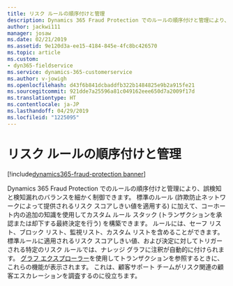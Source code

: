 ```yaml
---
title: リスク ルールの順序付けと管理
description: Dynamics 365 Fraud Protection でのルールの順序付けと管理により、誤検知と検知漏れのバランスを細かく制御できます。
author: jackwi111
manager: josaw
ms.date: 02/21/2019
ms.assetid: 9e120d3a-ee15-4184-845e-4fc8bc426570
ms.topic: article
ms.custom:
- dyn365-fieldservice
ms.service: dynamics-365-customerservice
ms.author: v-jowigh
ms.openlocfilehash: d43f6b841dcbaddfb322b1484825e9b2a915fe21
ms.sourcegitcommit: 921dde7a25596a81c049162eee650d7a2009f17d
ms.translationtype: HT
ms.contentlocale: ja-JP
ms.lasthandoff: 04/29/2019
ms.locfileid: "1225095"
---
```

#  <a name="order-and-manage-risk-rules"></a>リスク ルールの順序付けと管理
[!include[dynamics365-fraud-protection banner](../../../includes/dynamics365-fraud-protection.md)]






Dynamics 365 Fraud Protection でのルールの順序付けと管理により、誤検知と検知漏れのバランスを細かく制御できます。 標準のルール (詐欺防止ネットワークによって提供されるリスク スコアしきい値を適用する) に加えて、コーホート内の追加の知識を使用してカスタム ルール スタック (トランザクションを承認または却下する最終決定を行う) を構築できます。 ルールには、セーフ リスト、ブロック リスト、監視リスト、カスタム リストを含めることができます。 標準ルールに適用されるリスク スコアしきい値、および決定に対してトリガーされる特定のリスク ルールでは、ナレッジ グラフに注釈が自動的に付けられます。 [グラフ エクスプローラー](../understand-business/graph-explorer.md)を使用してトランザクションを参照するときに、これらの機能が表示されます。 これは、顧客サポート チームがリスク関連の顧客エスカレーションを調査するのに役立ちます。
